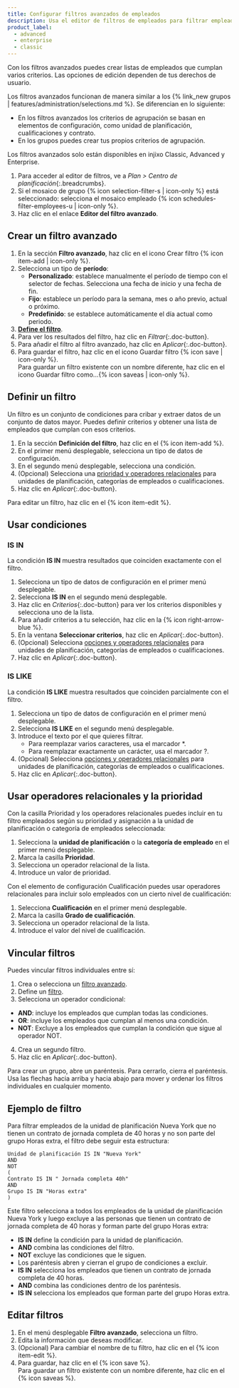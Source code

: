 ```yaml
---
title: Configurar filtros avanzados de empleados
description: Usa el editor de filtros de empleados para filtrar empleados siguiendo una combinación de criterios.
product_label:
  - advanced
  - enterprise
  - classic
---
```


Con los filtros avanzados puedes crear listas de empleados que cumplan varios criterios. Las opciones de edición dependen de tus derechos de usuario.

Los filtros avanzados funcionan de manera similar a los {% link_new grupos | features/administration/selections.md %}. Se diferencian en lo siguiente:

- En los filtros avanzados los criterios de agrupación se basan en elementos de configuración, como unidad de planificación, cualificaciones y contrato.
- En los grupos puedes crear tus propios criterios de agrupación.

Los filtros avanzados solo están disponibles en injixo Classic, Advanced y Enterprise.
  
1. Para acceder al editor de filtros, ve a _Plan > Centro de planificación_{:.breadcrumbs}.
2. Si el mosaico de grupo {% icon selection-filter-s | icon-only %} está seleccionado: selecciona el mosaico empleado {% icon schedules-filter-employees-u | icon-only %}.
3. Haz clic en el enlace **Editor del filtro avanzado**.

## Crear un filtro avanzado

1. En la sección **Filtro avanzado**, haz clic en el icono Crear filtro {% icon item-add | icon-only %}.
2. Selecciona un tipo de **período**:<br>
    - **Personalizado**: establece manualmente el período de tiempo con el selector de fechas. Selecciona una fecha de inicio y una fecha de fin.<br>
    - **Fijo**: establece un período para la semana, mes o año previo, actual o próximo.<br>
    - **Predefinido**: se establece automáticamente el día actual como periodo.
3. [**Define el filtro**](#definir-un-filtro).
4. Para ver los resultados del filtro, haz clic en _Filtrar_{:.doc-button}.
5. Para añadir el filtro al filtro avanzado, haz clic en _Aplicar_{:.doc-button}.
6. Para guardar el filtro, haz clic en el icono Guardar filtro {% icon save | icon-only %}.<br>Para guardar un filtro existente con un nombre diferente, haz clic en el icono Guardar filtro como...{% icon saveas | icon-only %}.

## Definir un filtro

Un filtro es un conjunto de condiciones para cribar y extraer datos de un conjunto de datos mayor. Puedes definir criterios y obtener una lista de empleados que cumplan con esos criterios.

1. En la sección **Definición del filtro**, haz clic en el {% icon item-add %}.
2. En el primer menú desplegable, selecciona un tipo de datos de configuración.
3. En el segundo menú desplegable, selecciona una condición.
4. (Opcional) Selecciona una [prioridad y operadores relacionales](#usar-operadores-relacionales-y-la-prioridad) para unidades de planificación, categorías de empleados o cualificaciones.
5. Haz clic en _Aplicar_{:.doc-button}.

Para editar un filtro, haz clic en el {% icon item-edit %}.

## Usar condiciones

### IS IN

La condición **IS IN** muestra resultados que coinciden exactamente con el filtro.
 
1. Selecciona un tipo de datos de configuración en el primer menú desplegable.
2. Selecciona **IS IN** en el segundo menú desplegable.
3. Haz clic en _Criterios_{:.doc-button} para ver los criterios disponibles y selecciona uno de la lista.
4. Para añadir criterios a tu selección, haz clic en la {% icon right-arrow-blue %}.
5. En la ventana **Seleccionar criterios**, haz clic en _Aplicar_{:.doc-button}.
6. (Opcional) Selecciona [opciones y operadores relacionales](#usar-operadores-relacionales-y-la-prioridad) para unidades de planificación, categorías de empleados o cualificaciones.
7. Haz clic en _Aplicar_{:.doc-button}.

### IS LIKE

La condición **IS LIKE** muestra resultados que coinciden parcialmente con el filtro.

1. Selecciona un tipo de datos de configuración en el primer menú desplegable.
2. Selecciona **IS LIKE** en el segundo menú desplegable.
3. Introduce el texto por el que quieres filtrar.
    - Para reemplazar varios caracteres, usa el marcador *.
    - Para reemplazar exactamente un carácter, usa el marcador ?.
4. (Opcional) Selecciona [opciones y operadores relacionales](#usar-operadores-relacionales-y-la-prioridad) para unidades de planificación, categorías de empleados o cualificaciones.
5. Haz clic en _Aplicar_{:.doc-button}.

## Usar operadores relacionales y la prioridad

Con la casilla Prioridad y los operadores relacionales puedes incluir en tu filtro empleados según su prioridad y asignación a la unidad de planificación o categoría de empleados seleccionada:  

1. Selecciona la **unidad de planificación** o la **categoría de empleado** en el primer menú desplegable.
2. Marca la casilla **Prioridad**.
3. Selecciona un operador relacional de la lista.
4. Introduce un valor de prioridad.

Con el elemento de configuración Cualificación puedes usar operadores relacionales para incluir solo empleados con un cierto nivel de cualificación:  

1. Selecciona **Cualificación** en el primer menú desplegable.
2. Marca la casilla **Grado de cualificación**.
3. Selecciona un operador relacional de la lista.
4. Introduce el valor del nivel de cualificación.

## Vincular filtros

Puedes vincular filtros individuales entre sí:

1. Crea o selecciona un [filtro avanzado](#crear-un-filtro-avanzado).
2. Define un [filtro](#definir-un-filtro).
3. Selecciona un operador condicional:<br>
  - **AND**: incluye los empleados que cumplan todas las condiciones.  
  - **OR**: incluye los empleados que cumplan al menos una condición.  
  - **NOT**: Excluye a los empleados que cumplan la condición que sigue al operador NOT.
4. Crea un segundo filtro.
5. Haz clic en _Aplicar_{:.doc-button}.

Para crear un grupo, abre un paréntesis. Para cerrarlo, cierra el paréntesis. Usa las flechas hacia arriba y hacia abajo para mover y ordenar los filtros individuales en cualquier momento.

## Ejemplo de filtro

Para filtrar empleados de la unidad de planificación Nueva York que no tienen un contrato de jornada completa de 40 horas y no son parte del grupo Horas extra, el filtro debe seguir esta estructura:


```
Unidad de planificación IS IN "Nueva York"
AND
NOT
(
Contrato IS IN " Jornada completa 40h"
AND
Grupo IS IN "Horas extra"
)
```

Este filtro selecciona a todos los empleados de la unidad de planificación Nueva York y luego excluye a las personas que tienen un contrato de jornada completa de 40 horas y forman parte del grupo Horas extra:

- **IS IN** define la condición para la unidad de planificación.
- **AND** combina las condiciones del filtro.
- **NOT** excluye las condiciones que le siguen.
- Los paréntesis abren y cierran el grupo de condiciones a excluir.
- **IS IN** selecciona los empleados que tienen un contrato de jornada completa de 40 horas.
- **AND** combina las condiciones dentro de los paréntesis.
- **IS IN** selecciona los empleados que forman parte del grupo Horas extra.

## Editar filtros

1. En el menú desplegable **Filtro avanzado**, selecciona un filtro.
2. Edita la información que deseas modificar.
3. (Opcional) Para cambiar el nombre de tu filtro, haz clic en el {% icon item-edit %}.
4. Para guardar, haz clic en el {% icon save %}.<br>Para guardar un filtro existente con un nombre diferente, haz clic en el {% icon saveas %}.
